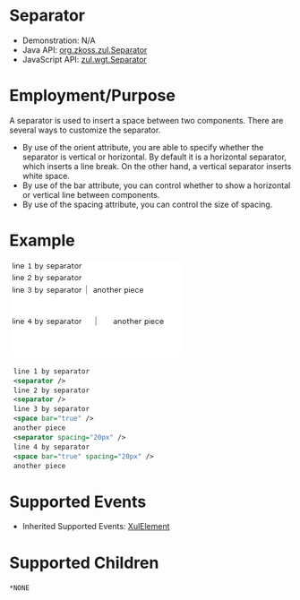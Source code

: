 

# Separator

- Demonstration: N/A
- Java API: [org.zkoss.zul.Separator](https://www.zkoss.org/javadoc/latest/zk/org/zkoss/zul/Separator.html)
- JavaScript API: [zul.wgt.Separator](https://www.zkoss.org/javadoc/latest/jsdoc/classes/zul.wgt.Separator.html)


# Employment/Purpose

A separator is used to insert a space between two components. There are
several ways to customize the separator.

- By use of the orient attribute, you are able to specify whether the
  separator is vertical or horizontal. By default it is a horizontal
  separator, which inserts a line break. On the other hand, a vertical
  separator inserts white space.
- By use of the bar attribute, you can control whether to show a
  horizontal or vertical line between components.
- By use of the spacing attribute, you can control the size of spacing.

# Example

![](/zk_component_ref/images/ZKComRef_Separator_Example.png)

```xml
 line 1 by separator
 <separator />
 line 2 by separator
 <separator />
 line 3 by separator
 <space bar="true" />
 another piece
 <separator spacing="20px" />
 line 4 by separator
 <space bar="true" spacing="20px" />
 another piece
```

# Supported Events

- Inherited Supported Events: [ XulElement]({{site.baseurl}}/zk_component_ref/xulelement#Supported_Events)

# Supported Children

`*NONE `
